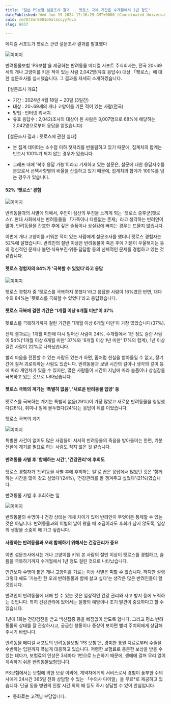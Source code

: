 ```yaml
---
title: "일본 PS보험 설문조사 결과... 펫로스 극복 기간은 수개월에서 1년 정도"
datePublished: Wed Jun 19 2024 17:16:29 GMT+0000 (Coordinated Universal Time)
cuid: cm7072nr8001d0alaccyy7uvo
slug: 6637

---
```



메디컬 서포트가 펫로스 관련 설문조사 결과를 발표했다

![이미지](https://cdn.hashnode.com/res/hashnode/image/upload/v1739260960278/1a53b66a-709d-4ce4-8034-215be9de65b5.png)

반려동물보험 'PS보험'을 제공하는 반려동물 메디컬 서포트 주식회사는, 전국 20~69세의 개나 고양이를 키운 적이 있는 사람 2,042명(유효 응답수) 대상 「펫로스」에 대한 설문조사를 실시했습니다. 그 결과를 자세히 소개하겠습니다.

【설문조사 개요】

- 기간 : 2024년 4월 18일 ~ 20일 (3일간)
- 대상 : 20~69세의 개나 고양이를 기른 적이 있는 사람(전국)
- 방법 : 인터넷 리서치
- 유효 응답수 : 2,042(조사의 대상이 된 사람은 3,007명으로 68%에 해당하는 2,042명으로부터 응답을 얻었습니다)

【설문조사 결과 : 펫로스에 관한 실태】

* 본 집계 데이터는 소수점 이하 첫자리를 반올림하고 있기 때문에, 집계치의 합계는 반드시 100%가 되지 않는 경우가 있습니다.

* 그래프 내에 '복수 응답 가능'이라고 기재하고 있는 설문은, 설문에 대한 응답자수를 분모로서 선택사항별의 비율을 산출하고 있기 때문에, 집계치의 합계가 100%를 넘는 경우가 있습니다.

#### 52% '펫로스' 경험

![이미지](https://cdn.hashnode.com/res/hashnode/image/upload/v1739260961687/fa8700d8-429c-4f40-96e4-da8bbdef5acd.png)

반려동물과의 사별에 의해서, 주인이 심신의 부진을 느끼게 되는 '펫로스 증후군(펫로스)'. 현대 사회에서는 반려동물을 「가족이나 다름없는 존재」라고 생각하는 반려인이 많아, 반려동물을 간호한 후에 깊은 슬픔이나 상실감에 빠지는 경우는 드물지 않습니다.

이번에 개나 고양이를 키워본 적이 있는 사람에게 설문조사를 했더니 펫로스 경험자는 52%에 달했습니다. 반려인의 절반 이상은 반려동물이 죽은 후에 기분이 우울해지는 등의 정신적인 문제나 불면·식욕부진·위통·답답함 등의 신체적인 문제를 경험하고 있는 것 같습니다.

#### 펫로스 경험자의 84%가 '극복할 수 있었다'라고 응답

![이미지](https://cdn.hashnode.com/res/hashnode/image/upload/v1739260963166/95fcb65b-160e-4694-a5a1-47b4405dc2bd.png)

펫로스 경험자 중 '펫로스를 극복하지 못했다'라고 응답한 사람이 16%였던 반면, 대다수의 84%는 '펫로스를 극복할 수 있었다'라고 응답했습니다.

#### 펫로스 극복에 걸린 기간은 '1개월 이상 6개월 미만'이 37%

펫로스를 극복하기까지 걸린 기간은 '1개월 이상 6개월 미만'이 가장 많았습니다(37%).

전체 결과로는 1개월 미만에 다시 일어선 사람이 24%, 수개월에서 1년 정도 걸린 사람이 54%('1개월 이상 6개월 미만' 37%와 '6개월 이상 1년 미만' 17%의 합계), 1년 이상 걸린 사람이 22%로 나타났습니다.

빨리 마음을 전환할 수 있는 사람도 있는가 하면, 좀처럼 현실을 받아들일 수 없고, 장기간에 걸쳐 괴로워하는 사람도 있습니다. 반려동물과 보낸 시간의 길이나 생각의 깊이 등에 따라 개인차가 있을 수 있지만, 많은 사람들이 시간이 지남에 따라 슬픔이나 상실감을 극복하고 있는 것으로 나타났습니다.

#### 펫로스 극복의 계기는 '특별히 없음', '새로운 반려동물 입양' 등

펫로스를 극복하는 계기는 특별히 없음(29%)이 가장 많았고 새로운 반려동물을 영입했다(26%), 취미나 일에 몰두했다(24%)는 응답이 뒤를 이었습니다.

펫로스 극복의 계기

![이미지](https://cdn.hashnode.com/res/hashnode/image/upload/v1739260964834/59bc39b9-efce-4dae-b712-064b340f72f9.png)

특별한 사건이 없어도 많은 사람들이 서서히 반려동물의 죽음을 받아들이는 한편, 기분 전환에 계기를 필요로 하는 사람도 적지 않은 것 같습니다.

#### 반려동물 사별 후 '함께하는 시간', '건강관리'에 후회도

펫로스 경험자가 '반려동물 사별 후에 후회하는 일'로 꼽은 응답에서 많았던 것은 '함께하는 시간을 많이 갖고 싶었다'(24%), '건강관리를 잘 챙겨주고 싶었다'(21%)였습니다.

반려동물 사별 후 후회하는 일

![이미지](https://cdn.hashnode.com/res/hashnode/image/upload/v1739260966605/2f2d9da1-91df-4d70-bcbb-b3c9ae5bea6d.png)

반려동물의 수명이나 건강 상태는 개체 차이가 있어 반려인이 무엇이든 통제할 수 있는 것은 아닙니다. 반려동물과의 이별의 날이 왔을 때 조금이라도 후회가 남지 않도록, 일상의 생활을 소중히 해 가고 싶습니다.

#### 사랑하는 반려동물과 오래 함께하기 위해서는 건강관리가 중요

이번 설문조사에서는 개나 고양이를 키워 본 사람의 절반 이상이 펫로스를 경험하고, 슬픔을 극복하기까지 수개월에서 1년 정도 걸린 것으로 나타났습니다.

인간보다 수명이 짧은 개나 고양이를 기르는 이상 사별은 피할 수 없습니다. 하지만 설령 그렇다 해도 '가능한 한 오래 반려동물과 함께 살고 싶다'는 생각은 많은 반려인들이 할 것입니다.

반려인이 반려동물에 대해 할 수 있는 것은 일상적인 건강 관리와 사고 방지 등에 노력하는 것입니다. 특히 건강관리에 있어서는 질병의 예방이나 조기 발견이 중요하다고 할 수 있습니다.

1년에 1회는 건강검진을 받고 백신접종 등을 빠짐없이 받도록 합니다. 그리고 평소 반려동물의 상태를 잘 관찰하시고, 궁금한 행동이나 증상이 보이면 빨리 주치의에게 상담해 주시기 바랍니다.

반려동물 메디컬 서포트의 반려동물보험 'PS 보험'은, 경미한 통원 치료로부터 수술을 수반하는 입원까지 폭넓게 대응하고 있습니다. 저렴한 보험료로 충분한 보상을 받을 수 있는 데다가, 보험료의 인상은 3세마다 1번으로 느슨하기 때문에, 생애에 걸쳐 무리 없이 계속하기 쉬운 반려동물보험입니다.

PS보험에서는 보험에 의한 보상 이외에, 계약자에게의 서비스로서 경험이 풍부한 수의사에게 24시간 365일 전화 상담할 수 있는 「수의사 다이얼」을 무료*로 제공하고 있습니다. 단골 동물 병원의 진찰 시간 외의 때 등도 즉시 상담할 수 있어 안심입니다.

* 통화료는 고객님 부담입니다.